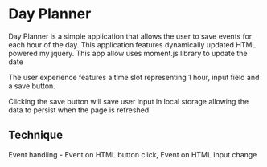 # Day Planner

Day Planner is a simple application that allows the user to save events for each hour of the day. This application features dynamically updated HTML powered my jquery. This app allow uses moment.js library to update the date

The user experience features a time slot representing 1 hour, input field and a save button.

Clicking the save button will save user input in local storage allowing the data to persist when the page is refreshed.

## Technique 

Event handling - Event on HTML button click, Event on HTML input change


